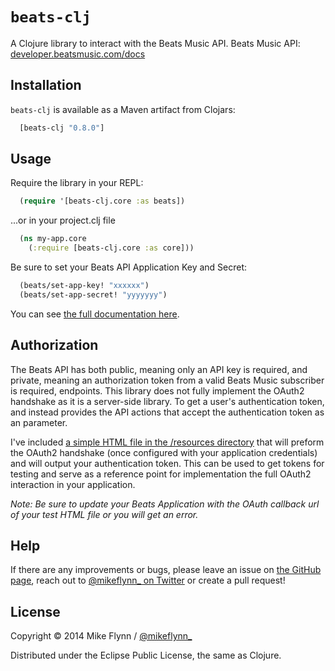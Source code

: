 # `beats-clj`

A Clojure library to interact with the Beats Music API.
Beats Music API: [developer.beatsmusic.com/docs](https://developer.beatsmusic.com/docs)

## Installation

`beats-clj` is available as a Maven artifact from Clojars:

```clojure
  [beats-clj "0.8.0"]
```

## Usage

Require the library in your REPL:

```clojure
  (require '[beats-clj.core :as beats])
```

...or in your project.clj file

```clojure
  (ns my-app.core
    (:require [beats-clj.core :as core]))
```

Be sure to set your Beats API Application Key and Secret:

```clojure
  (beats/set-app-key! "xxxxxx")
  (beats/set-app-secret! "yyyyyyy")
```

You can see [the full documentation here](#).

## Authorization

The Beats API has both public, meaning only an API key is required, and private, meaning an authorization token from a valid Beats Music subscriber is required, endpoints. This library does not fully implement the OAuth2 handshake as it is a server-side library. To get a user's authentication token, and instead provides the API actions that accept the authentication token as an parameter.

I've included [a simple HTML file in the /resources directory](#) that will preform the OAuth2 handshake (once configured with your application credentials) and will output your authentication token. This can be used to get tokens for testing and serve as a reference point for implementation the full OAuth2 interaction in your application.

*Note: Be sure to update your Beats Application with the OAuth callback url of your test HTML file or you will get an error.*

## Help

If there are any improvements or bugs, please leave an issue on [the GitHub page](https://github.com/mikeflynn/beats-clj), reach out to [@mikeflynn_ on Twitter](http://twitter.com/mikeflynn_) or create a pull request!

## License

Copyright © 2014 Mike Flynn / [@mikeflynn_](http://twitter.com/mikeflynn_)

Distributed under the Eclipse Public License, the same as Clojure.

